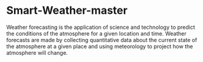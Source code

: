 # Smart-Weather-master
Weather forecasting is the application of science and technology to predict the conditions of the atmosphere for a given location and time. Weather forecasts are made by collecting quantitative data about the current state of the atmosphere at a given place and using meteorology to project how the atmosphere will change.

